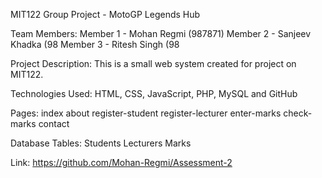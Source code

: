 MIT122 Group Project - MotoGP Legends Hub

Team Members:
Member 1 - Mohan Regmi (987871)
Member 2 - Sanjeev Khadka (98
Member 3 - Ritesh Singh (98

Project Description:
This is a small web system created for project on MIT122.

Technologies Used:
HTML, CSS, JavaScript, PHP, MySQL and GitHub

Pages:
index
about
register-student
register-lecturer
enter-marks
check-marks
contact

Database Tables:
Students
Lecturers
Marks

Link:
https://github.com/Mohan-Regmi/Assessment-2

